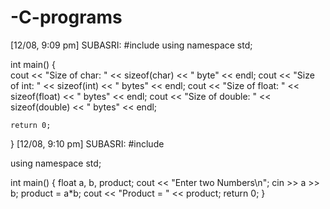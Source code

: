 # -C-programs

[12/08, 9:09 pm] SUBASRI: #include <iostream>
using namespace std;

int main() 
{    
    cout << "Size of char: " << sizeof(char) << " byte" << endl;
    cout << "Size of int: " << sizeof(int) << " bytes" << endl;
    cout << "Size of float: " << sizeof(float) << " bytes" << endl;
    cout << "Size of double: " << sizeof(double) << " bytes" << endl;

    return 0;
}
[12/08, 9:10 pm] SUBASRI: #include <iostream>
 
using namespace std;
 
int main() {
    float a, b, product;
    cout << "Enter two Numbers\n";
    cin >> a >> b;
    product = a*b;
    cout << "Product = " << product;
    return 0;
}
